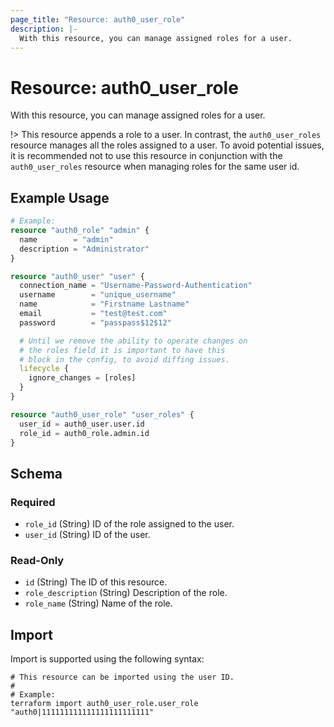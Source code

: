 ```yaml
---
page_title: "Resource: auth0_user_role"
description: |-
  With this resource, you can manage assigned roles for a user.
---
```


# Resource: auth0_user_role

With this resource, you can manage assigned roles for a user.

!> This resource appends a role to a user. In contrast, the `auth0_user_roles` resource manages all the roles assigned
to a user. To avoid potential issues, it is recommended not to use this resource in conjunction with the
`auth0_user_roles` resource when managing roles for the same user id.

## Example Usage

```terraform
# Example:
resource "auth0_role" "admin" {
  name        = "admin"
  description = "Administrator"
}

resource "auth0_user" "user" {
  connection_name = "Username-Password-Authentication"
  username        = "unique_username"
  name            = "Firstname Lastname"
  email           = "test@test.com"
  password        = "passpass$12$12"

  # Until we remove the ability to operate changes on
  # the roles field it is important to have this
  # block in the config, to avoid diffing issues.
  lifecycle {
    ignore_changes = [roles]
  }
}

resource "auth0_user_role" "user_roles" {
  user_id = auth0_user.user.id
  role_id = auth0_role.admin.id
}
```

<!-- schema generated by tfplugindocs -->
## Schema

### Required

- `role_id` (String) ID of the role assigned to the user.
- `user_id` (String) ID of the user.

### Read-Only

- `id` (String) The ID of this resource.
- `role_description` (String) Description of the role.
- `role_name` (String) Name of the role.

## Import

Import is supported using the following syntax:

```shell
# This resource can be imported using the user ID.
#
# Example:
terraform import auth0_user_role.user_role "auth0|111111111111111111111111"
```
